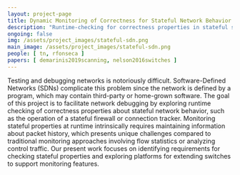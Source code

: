 ```yaml
---
layout: project-page
title: Dynamic Monitoring of Correctness for Stateful Network Behavior
description: "Runtime-checking for correctness properties in stateful software-defined networks"
ongoing: false
img: /assets/project_images/stateful-sdn.png
main_image: /assets/project_images/stateful-sdn.png
people: [ tn, rfonseca ]
papers: [ demarinis2019scanning, nelson2016switches ]
---
```


Testing and debugging networks is notoriously
difficult. Software-Defined Networks (SDNs) complicate this problem
since the network is defined by a program, which may contain
third-party or home-grown software.  The goal of this project is to
facilitate network debugging by exploring runtime checking of
correctness properties about stateful network behavior, such as the
operation of a stateful firewall or connection tracker.  Monitoring
stateful properties at runtime intrinsically requires maintaining
information about packet history, which presents unique challenges
compared to traditional monitoring approaches involving flow
statistics or analyzing control traffic.  Our present work focuses on
identifying requirements for checking stateful properties and
exploring platforms for extending switches to support monitoring
features.


